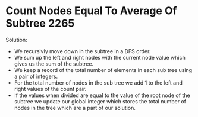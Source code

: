 # Count Nodes Equal To Average Of Subtree 2265

Solution:
- We recursivly move down in the subtree in a DFS order.
- We sum up the left and right nodes with the current node value which gives us the sum of the subtree.
- We keep a record of the total number of elements in each sub tree using a pair of integers.
- For the total number of nodes in the sub tree we add 1 to the left and right values of the count pair.
- If the values when divided are equal to the value of the root node of the subtree we update our global integer which stores the total number of nodes in the tree which are a part of our solution.
